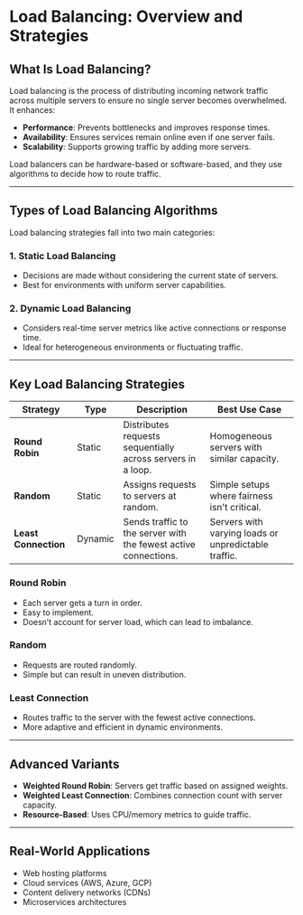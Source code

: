 # Load Balancing: Overview and Strategies

##  What Is Load Balancing?
Load balancing is the process of distributing incoming network traffic across multiple servers to ensure no single server becomes overwhelmed. It enhances:

- **Performance**: Prevents bottlenecks and improves response times.
- **Availability**: Ensures services remain online even if one server fails.
- **Scalability**: Supports growing traffic by adding more servers.

Load balancers can be hardware-based or software-based, and they use algorithms to decide how to route traffic.

---

## Types of Load Balancing Algorithms

Load balancing strategies fall into two main categories:

### 1. Static Load Balancing
- Decisions are made without considering the current state of servers.
- Best for environments with uniform server capabilities.

### 2. Dynamic Load Balancing
- Considers real-time server metrics like active connections or response time.
- Ideal for heterogeneous environments or fluctuating traffic.

---

## Key Load Balancing Strategies

| Strategy            | Type     | Description                                                                 | Best Use Case                                      |
|---------------------|----------|-----------------------------------------------------------------------------|----------------------------------------------------|
| **Round Robin**      | Static   | Distributes requests sequentially across servers in a loop.                 | Homogeneous servers with similar capacity.         |
| **Random**           | Static   | Assigns requests to servers at random.                                     | Simple setups where fairness isn't critical.       |
| **Least Connection** | Dynamic  | Sends traffic to the server with the fewest active connections.            | Servers with varying loads or unpredictable traffic.|

### Round Robin
- Each server gets a turn in order.
- Easy to implement.
- Doesn’t account for server load, which can lead to imbalance.

###  Random
- Requests are routed randomly.
- Simple but can result in uneven distribution.

### Least Connection
- Routes traffic to the server with the fewest active connections.
- More adaptive and efficient in dynamic environments.

---

##  Advanced Variants
- **Weighted Round Robin**: Servers get traffic based on assigned weights.
- **Weighted Least Connection**: Combines connection count with server capacity.
- **Resource-Based**: Uses CPU/memory metrics to guide traffic.

---

## Real-World Applications
- Web hosting platforms
- Cloud services (AWS, Azure, GCP)
- Content delivery networks (CDNs)
- Microservices architectures
